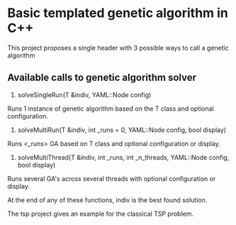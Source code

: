 # Basic templated genetic algorithm in C++ 

This project proposes a single header with 3 possible ways to call a genetic algorithm

## Available calls to genetic algorithm solver

1. solveSingleRun(T &indiv, YAML::Node config)  

Runs 1 instance of genetic algorithm based on the T class and optional configuration. 

1. solveMultiRun(T &indiv, int _runs = 0, YAML::Node config, bool display)  

Runs <_runs> GA based on T class and optional configuration or display.

1. solveMultiThread(T &indiv, int _runs, int _n_threads, YAML::Node config, bool display)  

Runs several GA's across several threads with optional configuration or display.

At the end of any of these functions, indiv is the best found solution.



The tsp project gives an example for the classical TSP problem.
